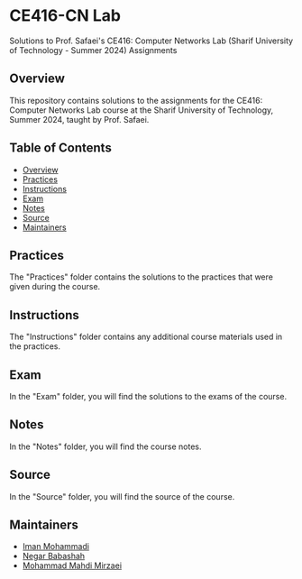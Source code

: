 # CE416-CN Lab
Solutions to Prof. Safaei's CE416: Computer Networks Lab (Sharif University of Technology - Summer 2024) Assignments

## Overview

This repository contains solutions to the assignments for the CE416: Computer Networks Lab course at the Sharif University of Technology, Summer 2024, taught by Prof. Safaei.

## Table of Contents

- [Overview](#overview)
- [Practices](#practices)
- [Instructions](#instructions)
- [Exam](#exam)
- [Notes](#notes)
- [Source](#source)
- [Maintainers](#maintainers)

## Practices

The "Practices" folder contains the solutions to the practices that were given during the course.

## Instructions

The "Instructions" folder contains any additional course materials used in the practices.

## Exam

In the "Exam" folder, you will find the solutions to the exams of the course.

## Notes

In the "Notes" folder, you will find the course notes.

## Source

In the "Source" folder, you will find the source of the course.

## Maintainers

- [Iman Mohammadi](https://github.com/Imanm02)
- [Negar Babashah](https://github.com/Negarbsh)
- [Mohammad Mahdi Mirzaei](https://github.com/mirzaeimahdi409)
